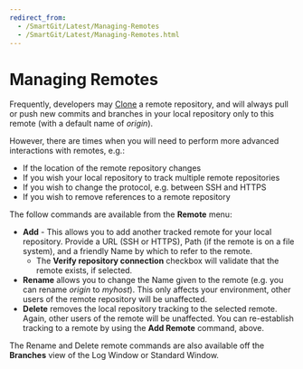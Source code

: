 ```yaml
---
redirect_from:
  - /SmartGit/Latest/Managing-Remotes
  - /SmartGit/Latest/Managing-Remotes.html
---
```


# Managing Remotes

Frequently, developers may [Clone](Clone.md) a remote repository, and will always pull or push new commits and branches in your local repository only to this remote (with a default name of *origin*).

However, there are times when you will need to perform more advanced interactions with remotes, e.g.:

- If the location of the remote repository changes
- If you wish your local repository to track multiple remote repositories
- If you wish to change the protocol, e.g. between SSH and HTTPS
- If you wish to remove references to a remote repository

The follow commands are available from the **Remote** menu:

- **Add** - This allows you to add another tracked remote for your local repository. Provide a URL (SSH or HTTPS), Path (if the remote is on a file system), and a friendly Name by which to refer to the remote.
    - The **Verify repository connection** checkbox will validate that the remote exists, if selected.
- **Rename** allows you to change the Name given to the remote (e.g. you can rename *origin* to *myhost*). This only affects your environment, other users of the remote repository will be unaffected.
- **Delete** removes the local repository tracking to the selected remote. Again, other users of the remote will be unaffected. You can re-establish tracking to a remote by using the **Add Remote** command, above.

The Rename and Delete remote commands are also available off the **Branches** view of the Log Window or Standard Window.
